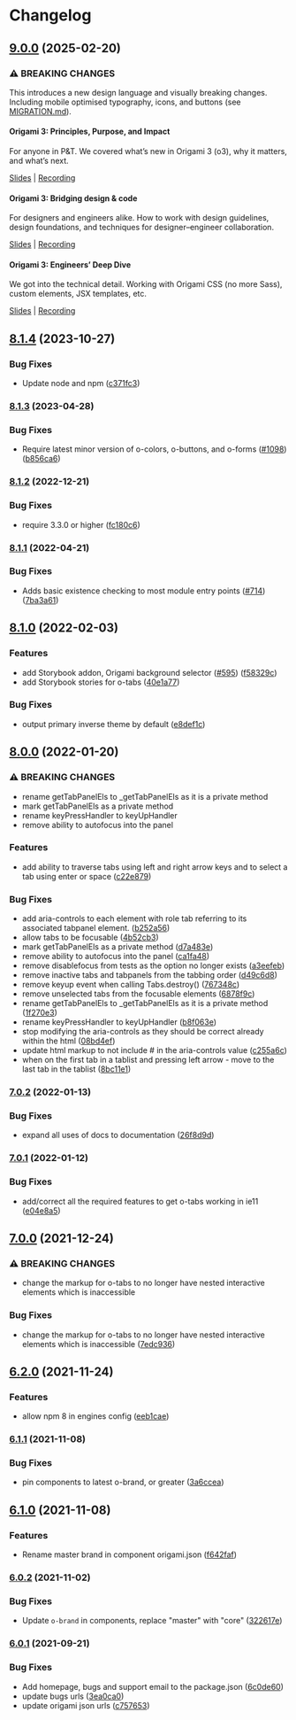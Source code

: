 # Changelog

## [9.0.0](https://github.com/Financial-Times/origami/compare/o-tabs-v8.1.4...o-tabs-v9.0.0) (2025-02-20)

### ⚠ BREAKING CHANGES

This introduces a new design language and visually breaking changes. Including mobile optimised typography, icons, and buttons (see [MIGRATION.md](./MIGRATION.md)).

#### Origami 3: Principles, Purpose, and Impact

For anyone in P&T. We covered what’s new in Origami 3 (o3), why it matters, and what’s next.

[Slides](https://docs.google.com/presentation/d/1Qs8RHpMrDxxP5LyrVlnsUHnS3AriRK5-IboUeneRyMs/edit#slide=id.g764506c38c_0_357) | [Recording](https://drive.google.com/file/d/1OMW9zdTOEUvWyW1trsFqL3XhpTejYelO/view)

#### Origami 3: Bridging design & code

For designers and engineers alike. How to work with design guidelines, design foundations, and techniques for designer–engineer collaboration.

[Slides](https://docs.google.com/presentation/d/1pGBKFNv-g8RbY2g3SJ7v823XBI-MQqpjHrdgg9B6bzI/edit#slide=id.g764506c38c_0_357) | [Recording](https://drive.google.com/file/d/14hWVKM690arNEWROPHx9gmebnOUa6wlM/view)

#### Origami 3: Engineers’ Deep Dive

We got into the technical detail. Working with Origami CSS (no more Sass), custom elements, JSX templates, etc.

[Slides](https://docs.google.com/presentation/d/1s1S959CwZYnd0Q89EhsDFLFUuy2HZ9UnpBVaDHDFX7A/edit#slide=id.g3347c4befb5_0_402) | [Recording](https://drive.google.com/file/d/1hDtSN8Ce_P0Vr_dv0KXuXhs5Q9aHfvAp/view)

## [8.1.4](https://github.com/Financial-Times/origami/compare/o-tabs-v8.1.3...o-tabs-v8.1.4) (2023-10-27)

### Bug Fixes

- Update node and npm ([c371fc3](https://github.com/Financial-Times/origami/commit/c371fc3f7f2d66266dbca95862ecef3ddeb1f339))

### [8.1.3](https://www.github.com/Financial-Times/origami/compare/o-tabs-v8.1.2...o-tabs-v8.1.3) (2023-04-28)

### Bug Fixes

- Require latest minor version of o-colors, o-buttons, and o-forms ([#1098](https://www.github.com/Financial-Times/origami/issues/1098)) ([b856ca6](https://www.github.com/Financial-Times/origami/commit/b856ca66c9ec555f3c70833ffa35cb05cd19841f))

### [8.1.2](https://www.github.com/Financial-Times/origami/compare/o-tabs-v8.1.1...o-tabs-v8.1.2) (2022-12-21)

### Bug Fixes

- require 3.3.0 or higher ([fc180c6](https://www.github.com/Financial-Times/origami/commit/fc180c619755daa1b7bfe65509f354cf0de113bf))

### [8.1.1](https://www.github.com/Financial-Times/origami/compare/o-tabs-v8.1.0...o-tabs-v8.1.1) (2022-04-21)

### Bug Fixes

- Adds basic existence checking to most module entry points ([#714](https://www.github.com/Financial-Times/origami/issues/714)) ([7ba3a61](https://www.github.com/Financial-Times/origami/commit/7ba3a61d0de2a32d3a27a225fd4258b3820c7bda))

## [8.1.0](https://www.github.com/Financial-Times/origami/compare/o-tabs-v8.0.0...o-tabs-v8.1.0) (2022-02-03)

### Features

- add Storybook addon, Origami background selector ([#595](https://www.github.com/Financial-Times/origami/issues/595)) ([f58329c](https://www.github.com/Financial-Times/origami/commit/f58329c17a8f8aa8dfa9aa2319f9aba07c0add69))
- add Storybook stories for o-tabs ([40e1a77](https://www.github.com/Financial-Times/origami/commit/40e1a772c69ca6620fd777ccd1fc0ba602f7b1c8))

### Bug Fixes

- output primary inverse theme by default ([e8def1c](https://www.github.com/Financial-Times/origami/commit/e8def1cb35a983e3ad2d609c038f5cc24f970c8a))

## [8.0.0](https://www.github.com/Financial-Times/origami/compare/o-tabs-v7.0.2...o-tabs-v8.0.0) (2022-01-20)

### ⚠ BREAKING CHANGES

- rename getTabPanelEls to \_getTabPanelEls as it is a private method
- mark getTabPanelEls as a private method
- rename keyPressHandler to keyUpHandler
- remove ability to autofocus into the panel

### Features

- add ability to traverse tabs using left and right arrow keys and to select a tab using enter or space ([c22e879](https://www.github.com/Financial-Times/origami/commit/c22e879cad3a5194ed94dd135f117d9c353bdaab))

### Bug Fixes

- add aria-controls to each element with role tab referring to its associated tabpanel element. ([b252a56](https://www.github.com/Financial-Times/origami/commit/b252a5607e6c653e652467d30c2305b1c0222ed7))
- allow tabs to be focusable ([4b52cb3](https://www.github.com/Financial-Times/origami/commit/4b52cb3a378f297f246482535b6b352ede774bfe))
- mark getTabPanelEls as a private method ([d7a483e](https://www.github.com/Financial-Times/origami/commit/d7a483ee63c3259162f65cfc14059878bf99d804))
- remove ability to autofocus into the panel ([ca1fa48](https://www.github.com/Financial-Times/origami/commit/ca1fa480a638dd5243298d8d9adc3717957c77c6))
- remove disablefocus from tests as the option no longer exists ([a3eefeb](https://www.github.com/Financial-Times/origami/commit/a3eefebd2b8475b5859fdee979419c244c645830))
- remove inactive tabs and tabpanels from the tabbing order ([d49c6d8](https://www.github.com/Financial-Times/origami/commit/d49c6d8b4fc2dc4cd76bfff44b0adc3581b21863))
- remove keyup event when calling Tabs.destroy() ([767348c](https://www.github.com/Financial-Times/origami/commit/767348c45b5ccd782f83f960c973e1b4fde1edb9))
- remove unselected tabs from the focusable elements ([6878f9c](https://www.github.com/Financial-Times/origami/commit/6878f9c725cc76a1366b4148825a8e664c9c87d7))
- rename getTabPanelEls to \_getTabPanelEls as it is a private method ([1f270e3](https://www.github.com/Financial-Times/origami/commit/1f270e395c09d837ab7632ecbd53b8b647c5fb03))
- rename keyPressHandler to keyUpHandler ([b8f063e](https://www.github.com/Financial-Times/origami/commit/b8f063e82c8d9e46cd41ffbc348cb4c5c7b7f655))
- stop modifying the aria-controls as they should be correct already within the html ([08bd4ef](https://www.github.com/Financial-Times/origami/commit/08bd4ef4bbcce7395579203a9cfe91bd34f9aedf))
- update html markup to not include # in the aria-controls value ([c255a6c](https://www.github.com/Financial-Times/origami/commit/c255a6c27d123e2abbcdc987aa2e73193887295c))
- when on the first tab in a tablist and pressing left arrow - move to the last tab in the tablist ([8bc11e1](https://www.github.com/Financial-Times/origami/commit/8bc11e1ddc9e5e3e63d7202b364253f9ac9b7c0c))

### [7.0.2](https://www.github.com/Financial-Times/origami/compare/o-tabs-v7.0.1...o-tabs-v7.0.2) (2022-01-13)

### Bug Fixes

- expand all uses of docs to documentation ([26f8d9d](https://www.github.com/Financial-Times/origami/commit/26f8d9d8cbbe3e78902d8c3951b37e08150a77bd))

### [7.0.1](https://www.github.com/Financial-Times/origami/compare/o-tabs-v7.0.0...o-tabs-v7.0.1) (2022-01-12)

### Bug Fixes

- add/correct all the required features to get o-tabs working in ie11 ([e04e8a5](https://www.github.com/Financial-Times/origami/commit/e04e8a5322e1f6771ad4ba419b0bac283e01567b))

## [7.0.0](https://www.github.com/Financial-Times/origami/compare/o-tabs-v6.2.0...o-tabs-v7.0.0) (2021-12-24)

### ⚠ BREAKING CHANGES

- change the markup for o-tabs to no longer have nested interactive elements which is inaccessible

### Bug Fixes

- change the markup for o-tabs to no longer have nested interactive elements which is inaccessible ([7edc936](https://www.github.com/Financial-Times/origami/commit/7edc9363cbb8317ca932667a7312dc0400661e6b))

## [6.2.0](https://www.github.com/Financial-Times/origami/compare/o-tabs-v6.1.1...o-tabs-v6.2.0) (2021-11-24)

### Features

- allow npm 8 in engines config ([eeb1cae](https://www.github.com/Financial-Times/origami/commit/eeb1cae6e7f0379e647f2b41240b1f294997d528))

### [6.1.1](https://www.github.com/Financial-Times/origami/compare/o-tabs-v6.1.0...o-tabs-v6.1.1) (2021-11-08)

### Bug Fixes

- pin components to latest o-brand, or greater ([3a6ccea](https://www.github.com/Financial-Times/origami/commit/3a6ccea1e838e4a2003322ca1f855d0b87b26b60))

## [6.1.0](https://www.github.com/Financial-Times/origami/compare/o-tabs-v6.0.2...o-tabs-v6.1.0) (2021-11-08)

### Features

- Rename master brand in component origami.json ([f642faf](https://www.github.com/Financial-Times/origami/commit/f642faf0574d84ea8185b56e6090c8015def27e6))

### [6.0.2](https://www.github.com/Financial-Times/origami/compare/o-tabs-v6.0.1...o-tabs-v6.0.2) (2021-11-02)

### Bug Fixes

- Update `o-brand` in components, replace "master" with "core" ([322617e](https://www.github.com/Financial-Times/origami/commit/322617ea80f30a6825d9c36872e05574b871ea82))

### [6.0.1](https://www.github.com/Financial-Times/origami/compare/o-tabs-v6.0.0...o-tabs-v6.0.1) (2021-09-21)

### Bug Fixes

- Add homepage, bugs and support email to the package.json ([6c0de60](https://www.github.com/Financial-Times/origami/commit/6c0de60ebd6e64c4dd16d000fcc6b79412ce30f4))
- update bugs urls ([3ea0ca0](https://www.github.com/Financial-Times/origami/commit/3ea0ca03bcb6e55142a77387ad0fff5ddf056d44))
- update origami json urls ([c757653](https://www.github.com/Financial-Times/origami/commit/c7576532b5a14f0462d5346dfb63238be025602e))
